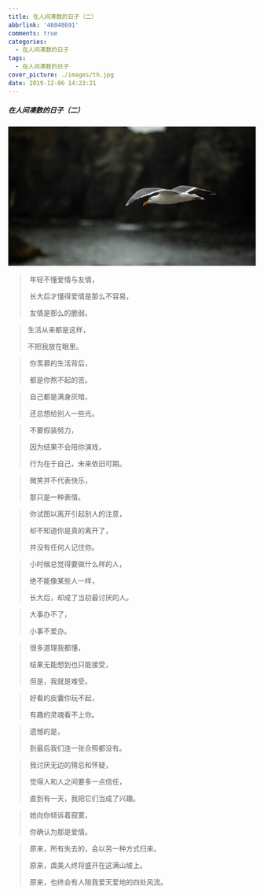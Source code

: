 ```yaml
---
title: 在人间凑数的日子（二）
abbrlink: '46848691'
comments: true
categories: 
  - 在人间凑数的日子
tags:
  - 在人间凑数的日子
cover_picture: ./images/th.jpg
date: 2019-12-06 14:23:21
---
```

##### 在人间凑数的日子（二）

<meting-js auto="https://music.163.com/#/song?id=413812448" list-folded=true></meting-js>



![12.5.2](/images/12.5.2.jpg)

> ​		年轻不懂爱情与友情，
>
> ​		长大后才懂得爱情是那么不容易，
>
> ​		友情是那么的脆弱。



> 生活从来都是这样，
>
> 不把我放在眼里。



> ​        你羡慕的生活背后，
>
> ​		都是你熬不起的苦。



> ​        自己都是满身灰暗，
>
> ​		还总想给别人一些光。



> ​        不要假装努力，
>
> ​		因为结果不会陪你演戏，
>
> ​		行为在于自己，未来依旧可期。



> ​        微笑并不代表快乐，
>
> ​		那只是一种表情。



> ​		你试图以离开引起别人的注意，
>
> ​		却不知道你是真的离开了，
>
> ​		并没有任何人记住你。



> ​		小时候总觉得要做什么样的人，
>
> ​		绝不能像某些人一样，
>
> ​		长大后，却成了当初最讨厌的人。



> ​		大事办不了，
>
> ​		小事不爱办。



> ​		很多道理我都懂，
>
> ​		结果无能想到也只能接受，
>
> ​		但是，我就是难受。



> ​		好看的皮囊你玩不起，
>
> ​		有趣的灵魂看不上你。



> ​	    遗憾的是，
>
> ​	    到最后我们连一张合照都没有。



> ​		我讨厌无边的猜忌和怀疑，
>
> ​		觉得人和人之间要多一点信任，
>
> ​		直到有一天，我把它们当成了兴趣。



> ​			她向你倾诉着寂寞，
>
> ​			你确认为那是爱情。



> ​			原来，所有失去的，会以另一种方式归来。
>
> ​			原来，虞美人终将盛开在这满山坡上。
>
> ​			原来，也终会有人陪我爱天爱地的四处风流。


